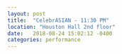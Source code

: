 ```yaml
---
layout: post
title:  "CelebrASIAN - 11:30 PM"
location: "Houston Hall 2nd floor"
date:   2018-08-24 15:02:12 -0400
categories: performance
---
```

